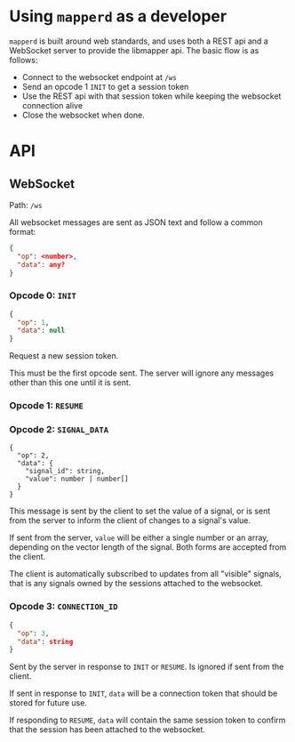 # Using `mapperd` as a developer
`mapperd` is built around web standards, and uses both a REST api and a WebSocket server to provide the libmapper api.
The basic flow is as follows:
- Connect to the websocket endpoint at `/ws`
- Send an opcode 1 `INIT` to get a session token
- Use the REST api with that session token while keeping the websocket connection alive
- Close the websocket when done.

# API
## WebSocket
Path: `/ws`

All websocket messages are sent as JSON text and follow a common format:

```json
{
  "op": <number>,
  "data": any?
}
```
### Opcode 0: `INIT`

```json
{
  "op": 1,
  "data": null
}
```
Request a new session token. 

This must be the first opcode sent. The server will ignore any messages other than this one until it is sent.

### Opcode 1: `RESUME`

<reserved>

### Opcode 2: `SIGNAL_DATA`

```
{
  "op": 2,
  "data": {
    "signal_id": string,
    "value": number | number[]
  }
}
```
This message is sent by the client to set the value of a signal, or is sent from the server to inform the client of 
changes to a signal's value.

If sent from the server, `value` will be either a single number or an array, depending on the vector length of the signal.
Both forms are accepted from the client.

The client is automatically subscribed to updates from all "visible" signals, that is any signals owned by the sessions
attached to the websocket.

### Opcode 3: `CONNECTION_ID`

```json
{
  "op": 3,
  "data": string
}
```
Sent by the server in response to `INIT` or `RESUME`. Is ignored if sent from the client.

If sent in response to `INIT`, `data` will be a connection token that should be stored for future use.

If responding to `RESUME`, `data` will contain the same session token to confirm that the session has been attached to the
websocket.